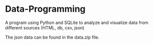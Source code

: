 # Data-Programming
A program using Python and SQLite to analyze and visualize data from different sources (HTML, db, csv, json)

The json data can be found in the data.zip file.
